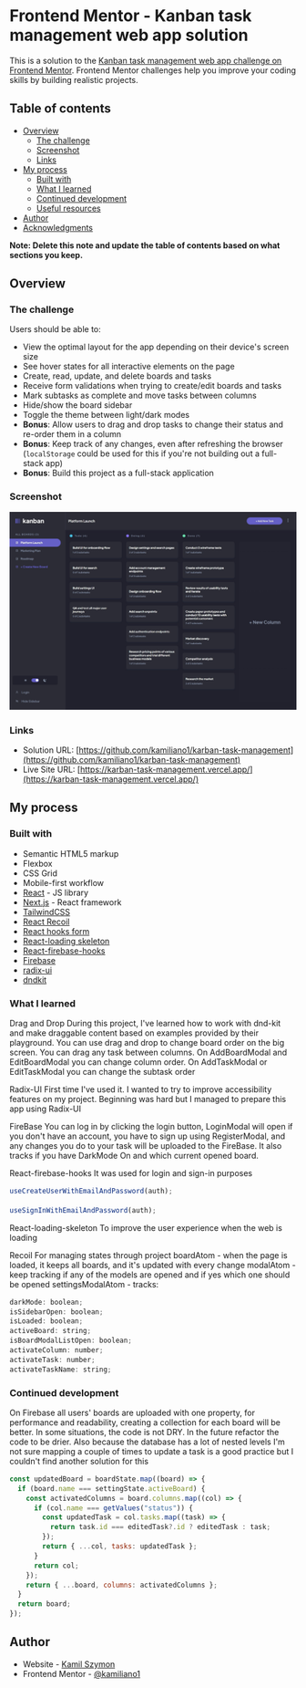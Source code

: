 # Frontend Mentor - Kanban task management web app solution

This is a solution to the [Kanban task management web app challenge on Frontend Mentor](https://www.frontendmentor.io/challenges/kanban-task-management-web-app-wgQLt-HlbB). Frontend Mentor challenges help you improve your coding skills by building realistic projects.

## Table of contents

- [Overview](#overview)
  - [The challenge](#the-challenge)
  - [Screenshot](#screenshot)
  - [Links](#links)
- [My process](#my-process)
  - [Built with](#built-with)
  - [What I learned](#what-i-learned)
  - [Continued development](#continued-development)
  - [Useful resources](#useful-resources)
- [Author](#author)
- [Acknowledgments](#acknowledgments)

**Note: Delete this note and update the table of contents based on what sections you keep.**

## Overview

### The challenge

Users should be able to:

- View the optimal layout for the app depending on their device's screen size
- See hover states for all interactive elements on the page
- Create, read, update, and delete boards and tasks
- Receive form validations when trying to create/edit boards and tasks
- Mark subtasks as complete and move tasks between columns
- Hide/show the board sidebar
- Toggle the theme between light/dark modes
- **Bonus**: Allow users to drag and drop tasks to change their status and re-order them in a column
- **Bonus**: Keep track of any changes, even after refreshing the browser (`localStorage` could be used for this if you're not building out a full-stack app)
- **Bonus**: Build this project as a full-stack application

### Screenshot

![](./screenshot.jpeg)

### Links

- Solution URL: [https://github.com/kamiliano1/karban-task-management](https://github.com/kamiliano1/karban-task-management)
- Live Site URL: [https://karban-task-management.vercel.app/](https://karban-task-management.vercel.app/)

## My process

### Built with

- Semantic HTML5 markup
- Flexbox
- CSS Grid
- Mobile-first workflow
- [React](https://reactjs.org/) - JS library
- [Next.js](https://nextjs.org/) - React framework
- [TailwindCSS](https://tailwindcss.com/)
- [React Recoil](https://recoiljs.org/)
- [React hooks form](https://react-hook-form.com/)
- [React-loading skeleton](https://www.npmjs.com/package/react-loading-skeleton)
- [React-firebase-hooks](https://www.npmjs.com/package/react-firebase-hooks)
- [Firebase](https://firebase.google.com/)
- [radix-ui](https://www.radix-ui.com/)
- [dndkit](https://dndkit.com/)

### What I learned

Drag and Drop
During this project, I've learned how to work with dnd-kit and make draggable content based on examples provided by their playground. You can use drag and drop to change board order on the big screen. You can drag any task between columns. On AddBoardModal and EditBoardModal you can change column order. On AddTaskModal or EditTaskModal you can change the subtask order

Radix-UI
First time I've used it. I wanted to try to improve accessibility features on my project. Beginning was hard but I managed to prepare this app using Radix-UI

FireBase
You can log in by clicking the login button, LoginModal will open if you don't have an account, you have to sign up using RegisterModal, and any changes you do to your task will be uploaded to the FireBase. It also tracks if you have DarkMode On and which current opened board.

React-firebase-hooks
It was used for login and sign-in purposes

```js
useCreateUserWithEmailAndPassword(auth);

useSignInWithEmailAndPassword(auth);
```

React-loading-skeleton
To improve the user experience when the web is loading

Recoil
For managing states through project
boardAtom - when the page is loaded, it keeps all boards, and it's updated with every change
modalAtom - keep tracking if any of the models are opened and if yes which one should be opened
settingsModalAtom - tracks:

```js
darkMode: boolean;
isSidebarOpen: boolean;
isLoaded: boolean;
activeBoard: string;
isBoardModalListOpen: boolean;
activateColumn: number;
activateTask: number;
activateTaskName: string;
```

### Continued development

On Firebase all users' boards are uploaded with one property, for performance and readability, creating a collection for each board will be better.
In some situations, the code is not DRY. In the future refactor the code to be drier.
Also because the database has a lot of nested levels I'm not sure mapping a couple of times to update a task is a good practice but I couldn't find another solution for this

```js
const updatedBoard = boardState.map((board) => {
  if (board.name === settingState.activeBoard) {
    const activatedColumns = board.columns.map((col) => {
      if (col.name === getValues("status")) {
        const updatedTask = col.tasks.map((task) => {
          return task.id === editedTask?.id ? editedTask : task;
        });
        return { ...col, tasks: updatedTask };
      }
      return col;
    });
    return { ...board, columns: activatedColumns };
  }
  return board;
});
```

## Author

- Website - [Kamil Szymon](https://github.com/kamiliano1)
- Frontend Mentor - [@kamiliano1](https://www.frontendmentor.io/profile/kamiliano1)
